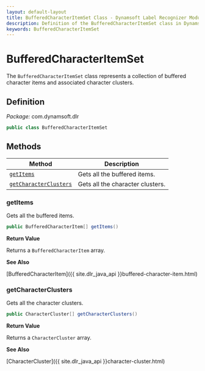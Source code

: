 ```yaml
---
layout: default-layout
title: BufferedCharacterItemSet Class - Dynamsoft Label Recognizer Module Java Edition API Reference
description: Definition of the BufferedCharacterItemSet class in Dynamsoft Label Recognizer Module Java Edition.
keywords: BufferedCharacterItemSet
---
```


# BufferedCharacterItemSet

The `BufferedCharacterItemSet` class represents a collection of buffered character items and associated character clusters.

## Definition

*Package:* com.dynamsoft.dlr

```java
public class BufferedCharacterItemSet
```

## Methods

| Method               | Description |
|----------------------|-------------|
| [`getItems`](#getitems) | Gets all the buffered items. |
| [`getCharacterClusters`](#getcharacterclusters) | Gets all the character clusters. |

### getItems

Gets all the buffered items.

```java
public BufferedCharacterItem[] getItems()
```

**Return Value**

Returns a `BufferedCharacterItem` array.

**See Also**

[BufferedCharacterItem]({{ site.dlr_java_api }}buffered-character-item.html)

### getCharacterClusters

Gets all the character clusters.

```java
public CharacterCluster[] getCharacterClusters()
```

**Return Value**

Returns a `CharacterCluster` array.

**See Also**

[CharacterCluster]({{ site.dlr_java_api }}character-cluster.html)

